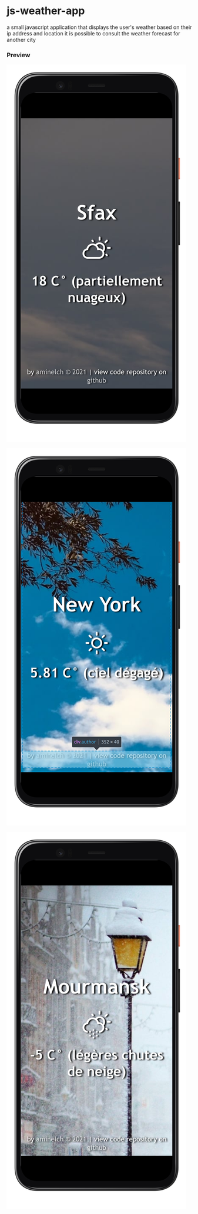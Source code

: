 # js-weather-app

a small javascript application that displays the user's weather based on their ip address and location
it is possible to consult the weather forecast for another city


### Preview

[![screenshot1](https://github.com/aminelch/js-weather-app/blob/master/public/img/screenshots/screenshot1.png "screenshot1")](https://github.com/aminelch/js-weather-app/blob/master/public/img/screenshots/screenshot1.png "screenshot1")

[![screenshot2](https://github.com/aminelch/js-weather-app/blob/master/public/img/screenshots/screenshot2.png "screenshot2")](https://github.com/aminelch/js-weather-app/blob/master/public/img/screenshots/screenshot2.png "screenshot2")

[![screenshot 3](https://github.com/aminelch/js-weather-app/blob/master/public/img/screenshots/screenshot3.png "screenshot 3")](https://github.com/aminelch/js-weather-app/blob/master/public/img/screenshots/screenshot3.png "screenshot 3")
